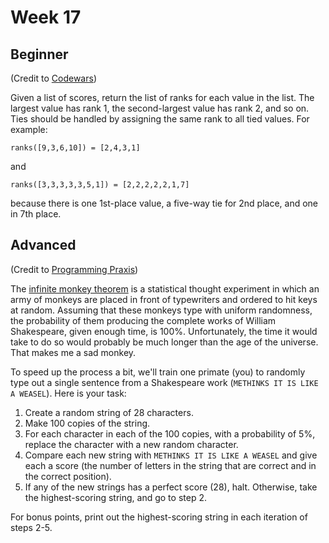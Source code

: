 # Week 17

## Beginner

(Credit to [Codewars](http://www.codewars.com))

Given a list of scores, return the list of ranks for each value in the list. The largest value has rank 1, the second-largest value has rank 2, and so on. Ties should be handled by assigning the same rank to all tied values. For example:

```
ranks([9,3,6,10]) = [2,4,3,1]
```

and

```
ranks([3,3,3,3,3,5,1]) = [2,2,2,2,2,1,7]
```

because there is one 1st-place value, a five-way tie for 2nd place, and one in 7th place.

## Advanced

(Credit to [Programming Praxis](http://programmingpraxis.com/2014/11/14/dawkins-weasel/))

The [infinite monkey theorem](https://en.wikipedia.org/wiki/Infinite_monkey_theorem) is a statistical thought experiment in which an army of monkeys are placed in front of typewriters and ordered to hit keys at random. Assuming that these monkeys type with uniform randomness, the probability of them producing the complete works of William Shakespeare, given enough time, is 100%. Unfortunately, the time it would take to do so would probably be much longer than the age of the universe. That makes me a sad monkey.

To speed up the process a bit, we'll train one primate (you) to randomly type out a single sentence from a Shakespeare work (`METHINKS IT IS LIKE A WEASEL`). Here is your task:

1. Create a random string of 28 characters.
2. Make 100 copies of the string.
3. For each character in each of the 100 copies, with a probability of 5%, replace the character with a new random character.
4. Compare each new string with `METHINKS IT IS LIKE A WEASEL` and give each a score (the number of letters in the string that are correct and in the correct position).
5. If any of the new strings has a perfect score (28), halt. Otherwise, take the highest-scoring string, and go to step 2.

For bonus points, print out the highest-scoring string in each iteration of steps 2-5.
